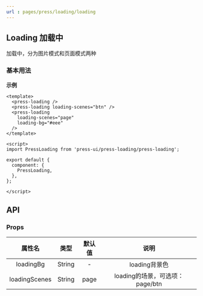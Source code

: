 ```yaml
---
url : pages/press/loading/loading
---
```


## Loading 加载中

加载中，分为图片模式和页面模式两种

### 基本用法

**示例**


```vue
<template>
  <press-loading />
  <press-loading loading-scenes="btn" />
  <press-loading
    loading-scenes="page"
    loading-bg="#eee"
  />
</template>

<script>
import PressLoading from 'press-ui/press-loading/press-loading';

export default {
  component: {
    PressLoading,
  },
};

</script>
```


## API

### Props

|属性名				|类型		|默认值	|说明																																														|
|:-:					|:-:		|:-:		|:-:																																														|
|loadingBg					|String	|-			|loading背景色																																												|
|loadingScenes					|String	|page|loading的场景，可选项：page/btn|





